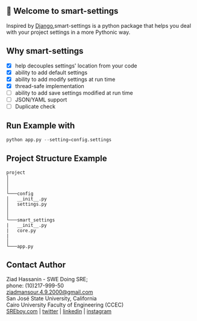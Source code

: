## 👋 Welcome to smart-settings
Inspired by [Django](https://github.com/django/django/blob/main/django/conf/__init__.py),smart-settings is a python package that helps you deal with your project settings in a more Pythonic way.

## Why smart-settings
- [X] help decouples settings' location from your code
- [X] ability to add default settings
- [X] ability to add modify settings at run time
- [X] thread-safe implementation
- [ ] ability to add save settings modified at run time
- [ ] JSON/YAML support
- [ ] Duplicate check

## Run Example with
```python
python app.py --setting=config.settings
```

## Project Structure Example
```
project
│
│  
│
└───config
│   __init__.py
│   settings.py
│
│   
└───smart_settings
|   __init__.py
|   core.py
| 
│
└───app.py
```


## Contact Author
Ziad Hassanin - SWE Doing SRE; <br/>
phone: (10)217-999-50 <br/>
ziadmansour.4.9.2000@gmail.com <br/>
San José State University, California <br/>
Cairo University Faculty of Engineering (CCEC) <br/>
[SREboy.com](https://www.sreboy.com/) | [twitter](https://twitter.com/ziad_m_404) | [linkedin](https://www.linkedin.com/in/ziad-mansour/) | [instagram](https://www.instagram.com/ziad_m_404/) <br/>